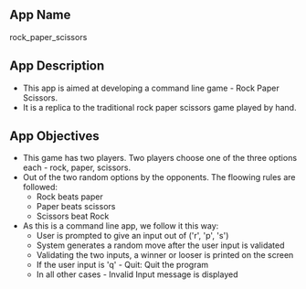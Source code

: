 ## App Name

rock_paper_scissors

## App Description

- This app is aimed at developing a command line game - Rock Paper Scissors.
- It is a replica to the traditional rock paper scissors game played by hand.

## App Objectives

- This game has two players. Two players choose one of the three options each - rock, paper, scissors.
- Out of the two random options by the opponents. The floowing rules are followed:
  - Rock beats paper
  - Paper beats scissors
  - Scissors beat Rock
- As this is a command line app, we follow it this way:
  - User is prompted to give an input out of ('r', 'p', 's')
  - System generates a random move after the user input is validated
  - Validating the two inputs, a winner or looser is printed on the screen
  - If the user input is 'q' - Quit: Quit the program
  - In all other cases - Invalid Input message is displayed
